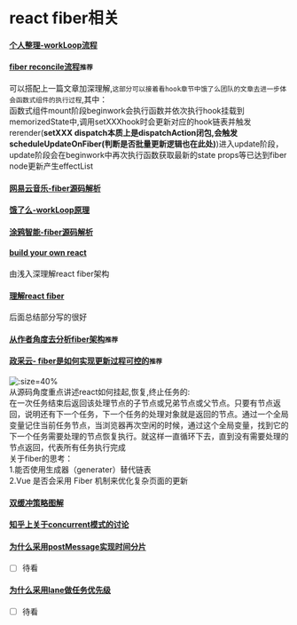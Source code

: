 # react fiber相关

#### [个人整理-workLoop流程](https://xiaomi.f.mioffice.cn/docs/dock4PzmhM1a1YAmLaN8tRUFIQc)
#### [fiber reconcile流程](http://echizen.github.io/tech/2019/04-06-react-fiber)`推荐`
  可以搭配上一篇文章加深理解,`这部分可以接着看hook章节中饿了么团队的文章去进一步体会函数式组件的执行过程`,其中：    
  函数式组件mount阶段beginwork会执行函数并依次执行hook挂载到memorizedState中,调用setXXXhook时会更新对应的hook链表并触发rerender(**setXXX dispatch本质上是dispatchAction闭包,会触发scheduleUpdateOnFiber(判断是否批量更新逻辑也在此处)**)进入update阶段，update阶段会在beginwork中再次执行函数获取最新的state props等已达到fiber node更新产生effectList
#### [网易云音乐-fiber源码解析](https://juejin.cn/post/6859528127010471949)  
#### [饿了么-workLoop原理](https://zhuanlan.zhihu.com/p/74344654)  
#### [涂鸦智能-fiber源码解析](https://tech.tuya.com/react-fiberyuan-ma-li-jie/)  
#### [build your own react](https://pomb.us/build-your-own-react/)  
  由浅入深理解react fiber架构
#### [理解react fiber](http://www.ayqy.net/blog/dive-into-react-fiber/) 
  后面总结部分写的很好  
#### [从作者角度去分析fiber架构](http://taoweng.site/index.php/archives/262/)`推荐`
#### [政采云- fiber是如何实现更新过程可控的](https://juejin.cn/post/6911681589558640654)`推荐`
  ![](https://p3-juejin.byteimg.com/tos-cn-i-k3u1fbpfcp/6051a82ff5604046a11a80c6fe0d4d00~tplv-k3u1fbpfcp-zoom-1.image ':size=40%')  
  从源码角度重点讲述react如何挂起,恢复,终止任务的:  
  在一次任务结束后返回该处理节点的子节点或兄弟节点或父节点。只要有节点返回，说明还有下一个任务，下一个任务的处理对象就是返回的节点。通过一个全局变量记住当前任务节点，当浏览器再次空闲的时候，通过这个全局变量，找到它的下一个任务需要处理的节点恢复执行。就这样一直循环下去，直到没有需要处理的节点返回，代表所有任务执行完成  
  关于fiber的思考：  
  1.能否使用生成器（generater）替代链表  
  2.Vue 是否会采用 Fiber 机制来优化复杂页面的更新  
#### [双缓冲策略图解](https://github.com/suoutsky/three-body-problem/issues/123)
#### [知乎上关于concurrent模式的讨论](https://www.zhihu.com/question/434791954)  
#### [为什么采用postMessage实现时间分片](https://juejin.cn/post/6953804914715803678) 
  - [ ] 待看
#### [为什么采用lane做任务优先级](https://juejin.cn/post/6951206227418284063)
  - [ ] 待看